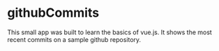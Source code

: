 # githubCommits
This small app was built to learn the basics of vue.js. It shows the most recent commits on a sample github repository.
